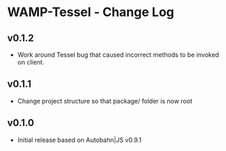 # WAMP-Tessel - Change Log

## v0.1.2
 * Work around Tessel bug that caused incorrect methods to be invoked on client.

## v0.1.1
 * Change project structure so that package/ folder is now root

## v0.1.0
 * Initial release based on Autobahn|JS v0.9.1

